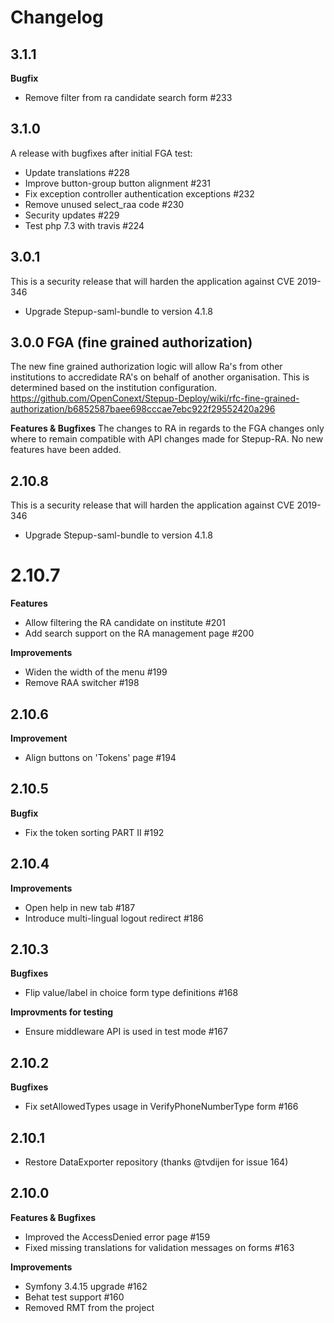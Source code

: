 # Changelog

## 3.1.1
**Bugfix**
 * Remove filter from ra candidate search form #233

## 3.1.0
A release with bugfixes after initial FGA test:
 * Update translations #228
 * Improve button-group button alignment #231
 * Fix exception controller authentication exceptions #232
 * Remove unused select_raa code #230
 * Security updates #229
 * Test php 7.3 with travis #224

## 3.0.1
This is a security release that will harden the application against CVE 2019-346
 * Upgrade Stepup-saml-bundle to version 4.1.8 

## 3.0.0 FGA (fine grained authorization)

The new fine grained authorization logic will allow Ra's from other institutions to accredidate RA's on behalf of another organisation. This is determined based on the institution configuration. https://github.com/OpenConext/Stepup-Deploy/wiki/rfc-fine-grained-authorization/b6852587baee698cccae7ebc922f29552420a296

**Features & Bugfixes**
The changes to RA in regards to the FGA changes only where to remain compatible with API changes made for Stepup-RA. No new features have been added.

## 2.10.8
This is a security release that will harden the application against CVE 2019-346
 * Upgrade Stepup-saml-bundle to version 4.1.8 

# 2.10.7
**Features**
* Allow filtering the RA candidate on institute #201
* Add search support on the RA management page #200

**Improvements**
* Widen the width of the menu #199
* Remove RAA switcher #198

## 2.10.6
**Improvement**
* Align buttons on 'Tokens' page #194

## 2.10.5
**Bugfix**
* Fix the token sorting PART II #192

## 2.10.4
**Improvements**
* Open help in new tab #187 
* Introduce multi-lingual logout redirect #186 
 
## 2.10.3
**Bugfixes**
* Flip value/label in choice form type definitions #168

**Improvments for testing**
* Ensure middleware API is used in test mode #167

## 2.10.2
**Bugfixes**
* Fix setAllowedTypes usage in VerifyPhoneNumberType form #166

## 2.10.1
* Restore DataExporter repository (thanks @tvdijen for issue 164)

## 2.10.0
**Features & Bugfixes**
* Improved the AccessDenied error page #159
* Fixed missing translations for validation messages on forms #163

**Improvements**
* Symfony 3.4.15 upgrade #162
* Behat test support #160
* Removed RMT from the project
